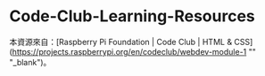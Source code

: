 # Code-Club-Learning-Resources

本資源來自：[Raspberry Pi Foundation | Code Club | HTML & CSS](https://projects.raspberrypi.org/en/codeclub/webdev-module-1 "" "_blank")。